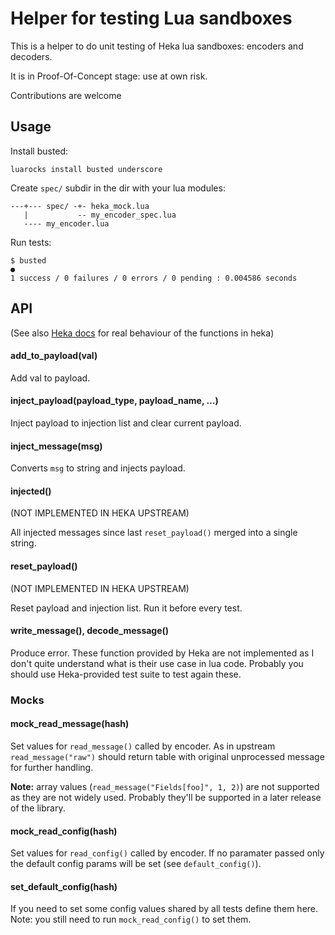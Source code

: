 Helper for testing Lua sandboxes
================================

This is a helper to do unit testing of Heka lua sandboxes: encoders and decoders.

It is in Proof-Of-Concept stage: use at own risk.

Contributions are welcome

Usage
-----

Install busted:
```
luarocks install busted underscore
```

Create `spec/` subdir in the dir with your lua modules:
```
---+--- spec/ -+- heka_mock.lua
   |           -- my_encoder_spec.lua
   ---- my_encoder.lua
```

Run tests:
```
$ busted
●
1 success / 0 failures / 0 errors / 0 pending : 0.004586 seconds
```

API
---

(See also [Heka docs](http://hekad.readthedocs.org/en/v0.10.0/sandbox/index.html) for real behaviour of the functions in heka)


#### add_to_payload(val)

Add val to payload.


#### inject_payload(payload_type, payload_name, ...)

Inject payload to injection list and clear current payload.


#### inject_message(msg)

Converts `msg` to string and injects payload.


#### injected()
(NOT IMPLEMENTED IN HEKA UPSTREAM)

All injected messages since last `reset_payload()` merged into a single string.


#### reset_payload()
(NOT IMPLEMENTED IN HEKA UPSTREAM)

Reset payload and injection list. Run it before every test.


#### write_message(), decode_message()

Produce error.
These function provided by Heka are not implemented as I don't quite understand what is their use case in lua code. Probably you should use Heka-provided test suite to test again these.


### Mocks

#### mock_read_message(hash)

Set values for `read_message()` called by encoder.
As in upstream `read_message("raw")` should return table with original unprocessed message for further handling.

**Note:** array values (`read_message("Fields[foo]", 1, 2)`) are not supported as they are not widely used. Probably they'll be supported in a later release of the library.


#### mock_read_config(hash)

Set values for `read_config()` called by encoder.
If no paramater passed only the default config params will be set (see `default_config()`).


#### set_default_config(hash)

If you need to set some config values shared by all tests define them here.
Note: you still need to run `mock_read_config()` to set them.
